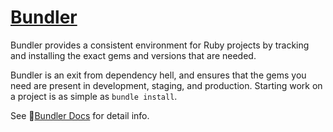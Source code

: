 # [Bundler](https://bundler.io)

Bundler provides a consistent environment for Ruby projects by tracking and installing the exact gems and versions that are needed.

Bundler is an exit from dependency hell, and ensures that the gems you need are present in development, staging, and production. Starting work on a project is as simple as `bundle install`.

See  📂[Bundler Docs](https://bundler.io/v2.3/man/bundle-install.1.html) for detail info.


